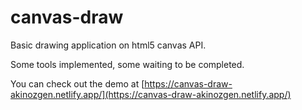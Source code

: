 # canvas-draw

Basic drawing application on html5 canvas API.

Some tools implemented, some waiting to be completed.

You can check out the demo at [https://canvas-draw-akinozgen.netlify.app/](https://canvas-draw-akinozgen.netlify.app/)
